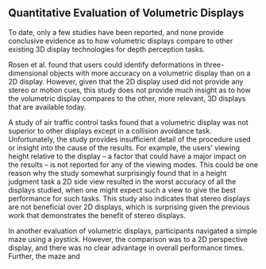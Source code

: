 ## Quantitative Evaluation of Volumetric Displays

To date, only a few studies have been reported, and none provide conclusive evidence as to how volumetric displays compare to other existing 3D display technologies for depth perception tasks.

Rosen et al. found that users could identify deformations in three-dimensional objects with more accuracy on a volumetric display than on a 2D display. However, given that the 2D display used did not provide any stereo or motion cues, this study does not provide much insight as to how the volumetric display compares to the other, more relevant, 3D displays that are available today.

A study of air traffic control tasks found that a volumetric display was not superior to other displays except in a collision avoidance task. Unfortunately, the study provides insufficient detail of the procedure used or insight into the cause of the results. For example, the users’ viewing height relative to the display – a factor that could have a major impact on the results – is not reported for any of the viewing modes. This could be one reason why the study somewhat surprisingly found that in a height judgment task a 2D side view resulted in the worst accuracy of all the displays studied, when one might expect such a view to give the best performance for such tasks. This study also indicates that stereo displays are not beneficial over 2D displays, which is surprising given the previous work that demonstrates the benefit of stereo displays.

In another evaluation of volumetric displays, participants navigated a simple maze using a joystick. However, the comparison was to a 2D perspective display, and there was no clear advantage in overall performance times. Further, the maze and